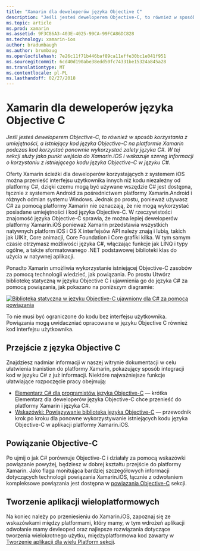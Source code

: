 ```yaml
---
title: "Xamarin dla deweloperów języka Objective C"
description: "Jeśli jesteś deweloperem Objective-C, to również w sposób korzystania z umiejętności, a istniejący kod języka Objective-C na platformie Xamarin podczas kod korzystać ponownie wykorzystać zalety języka C#. W tej sekcji służy jako punkt wejścia do Xamarin.iOS i wskazuje szereg informacji o korzystaniu z istniejącego kodu języka Objective-C w języku C#."
ms.topic: article
ms.prod: xamarin
ms.assetid: 9F3C86A3-403E-4025-99CA-99FCA86DC828
ms.technology: xamarin-ios
author: bradumbaugh
ms.author: brumbaug
ms.openlocfilehash: 7e26c11f71b446baf89ca11effe30bc1e041f951
ms.sourcegitcommit: 6cd40d190abe38edd50fc74331be15324a845a28
ms.translationtype: MT
ms.contentlocale: pl-PL
ms.lasthandoff: 02/27/2018
---
```

# <a name="xamarin-for-objective-c-developers"></a>Xamarin dla deweloperów języka Objective C

_Jeśli jesteś deweloperem Objective-C, to również w sposób korzystania z umiejętności, a istniejący kod języka Objective-C na platformie Xamarin podczas kod korzystać ponownie wykorzystać zalety języka C#. W tej sekcji służy jako punkt wejścia do Xamarin.iOS i wskazuje szereg informacji o korzystaniu z istniejącego kodu języka Objective-C w języku C#._

Oferty Xamarin ścieżki dla deweloperów korzystających z systemem iOS można przenieść interfejsu użytkownika innych niż kodu niezależny od platformy C#, dzięki czemu mogą być używane wszędzie C# jest dostępna, łącznie z systemem Android za pośrednictwem platformy Xamarin.Android i różnych odmian systemu Windows. Jednak po prostu, ponieważ używasz C# za pomocą platformy Xamarin nie oznaczają, że nie mogą wykorzystać posiadane umiejętności i kod języka Objective-C. W rzeczywistości znajomość języka Objective-C sprawia, że można lepiej deweloperów platformy Xamarin.iOS ponieważ Xamarin przedstawia wszystkich natywnych platform iOS i OS X interfejsów API należy znają i lubią, takich jak UIKit, Core animacji, Core Foundation i Core grafiki kilka. W tym samym czasie otrzymasz możliwości języka C#, włączając funkcje jak LINQ i typy ogólne, a także sformatowanego .NET podstawowej biblioteki klas do użycia w natywnej aplikacji.

Ponadto Xamarin umożliwia wykorzystanie istniejącej Objective-C zasobów za pomocą technologii wiedzieć, jak powiązania. Po prostu Utwórz bibliotekę statyczną w języku Objective C i ujawnienia go do języka C# za pomocą powiązania, jak pokazano na poniższym diagramie:

 [ ![](images/01-bindings.png "Biblioteka statyczna w języku Objective-C ujawniony dla C# za pomocą powiązania")](images/01-bindings.png)

To nie musi być ograniczone do kodu bez interfejsu użytkownika. Powiązania mogą uwidaczniać opracowane w języku Objective C również kod interfejsu użytkownika.

## <a name="transitioning-from-objective-c"></a>Przejście z języka Objective C

Znajdziesz nadmiar informacji w naszej witrynie dokumentacji w celu ułatwienia tranistion do platformy Xamarin, pokazujący sposób integracji kod w języku C# z już informacji. Niektóre najważniejsze funkcje ułatwiające rozpoczęcie pracy obejmują:

-   [Elementarz C# dla programistów języka Objective-C](primer.md) — krótka Elementarz dla deweloperów języka Objective-C chce przenieść do platformy Xamarin i języka C#. 
-   [Wskazówki: Powiązywanie biblioteka języka Objective-C](~/ios/platform/binding-objective-c/walkthrough.md) — przewodnik krok po kroku dla ponowne wykorzystywanie istniejących kodu języka Objective-C w aplikacji platformy Xamarin.iOS. 


## <a name="binding-objective-c"></a>Powiązanie Objective-C

Po ujmij o jak C# porównuje Objective-C i działały za pomocą wskazówki powiązanie powyżej, będziesz w dobrej kształtu przejście do platformy Xamarin. Jako flaga monitująca bardziej szczegółowych informacji dotyczących technologii powiązania Xamarin.iOS, łącznie z odwołaniem kompleksowe powiązania jest dostępna w [powiązania Objective-C](~/ios/platform/binding-objective-c/index.md) sekcji.

## <a name="cross-platform-development"></a>Tworzenie aplikacji wieloplatformowych

Na koniec należy po przeniesieniu do Xamarin.iOS, zapoznaj się ze wskazówkami między platformami, który mamy, w tym wdrożeń aplikacji odwołanie mamy devleoped oraz najlepsze rozwiązania dotyczące tworzenia wielokrotnego użytku, międzyplatformowa kod zawarty w [ Tworzenie aplikacji dla wielu Platform sekcji](~/cross-platform/app-fundamentals/building-cross-platform-applications/index.md).
